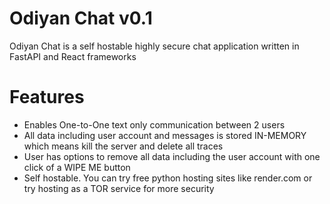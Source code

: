 # Odiyan Chat v0.1
Odiyan Chat is a self hostable highly secure chat application written in FastAPI and React frameworks

# Features
- Enables One-to-One text only communication between 2 users
- All data including user account and messages is stored IN-MEMORY which means kill the server and delete all traces
- User has options to remove all data including the user account with one click of a WIPE ME button
- Self hostable. You can try free python hosting sites like render.com or try hosting as a TOR service for more security
